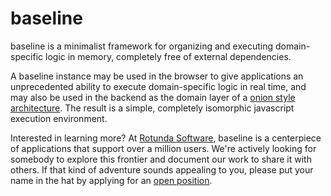# baseline

baseline is a minimalist framework for organizing and executing domain-specific logic in memory, completely free of external dependencies.

A baseline instance may be used in the browser to give applications an unprecedented ability to execute domain-specific logic in real time, and may also be used in the backend as the domain layer of a [onion style architecture](https://www.codeguru.com/csharp/understanding-onion-architecture/). The result is a simple, completely isomorphic javascript execution environment.

Interested in learning more? At [Rotunda Software](https://www.rotundasoftware.com/), baseline is a centerpiece of applications that support over a million users. We're actively looking for somebody to explore this frontier and document our work to share it with others. If that kind of adventure sounds appealing to you, please put your name in the hat by applying for an [open position](https://www.rotundasoftware.com/careers).